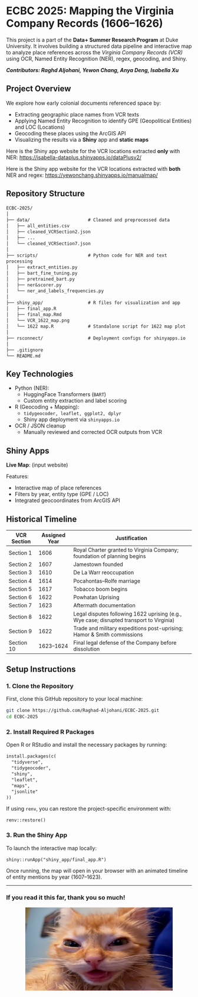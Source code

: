 # ECBC 2025: Mapping the Virginia Company Records (1606–1626)

This project is a part of the **Data+ Summer Research Program** at Duke University. It involves building a structured data pipeline and interactive map to analyze place references across the *Virginia Company Records (VCR)* using OCR, Named Entity Recognition (NER), regex,  geocoding, and Shiny. 


***Contributors: Raghd Aljohani, Yewon Chang, Anya Deng, Isabella Xu***


## Project Overview

We explore how early colonial documents referenced space by:
- Extracting geographic place names from VCR texts
- Applying Named Entity Recognition to identify GPE (Geopolitical Entities) and LOC (Locations)
- Geocoding these places using the ArcGIS API
- Visualizing the results via a **Shiny** app and **static maps**

Here is the Shiny app website for the VCR locations extracted **only** with NER: 
https://isabella-dataplus.shinyapps.io/dataPlusv2/

Here is the Shiny app website for the VCR locations extracted with **both** NER and regex: 
https://yewonchang.shinyapps.io/manualmap/ 


## Repository Structure

```text
ECBC-2025/
│
├── data/                      # Cleaned and preprocessed data
│   ├── all_entities.csv
│   ├── cleaned_VCRSection2.json
│   ├── ...
│   └── cleaned_VCRSection7.json
│
├── scripts/                   # Python code for NER and text processing
│   ├── extract_entities.py
│   ├── bart_fine_tuning.py
│   ├── pretrained_bart.py
│   ├── ner&scorer.py
│   └── ner_and_labels_frequencies.py
│
├── shiny_app/                 # R files for visualization and app
│   ├── final_app.R
│   ├── final_map.Rmd
│   └── VCR_1622_map.png
│   └── 1622 map.R             # Standalone script for 1622 map plot
│
├── rsconnect/                 # Deployment configs for shinyapps.io
│
├── .gitignore
└── README.md
```

## Key Technologies

- Python (NER): 
    - HuggingFace Transformers (```BART```)
    - Custom entity extraction and label scoring
- R (Geocoding + Mapping):
    - ```tidygeocoder, leaflet, ggplot2, dplyr```
    - Shiny app deployment via ```shinyapps.io```
- OCR / JSON cleanup
    - Manually reviewed and corrected OCR outputs from VCR


## Shiny Apps

**Live Map**: (input website)

Features: 
- Interactive map of place references
- Filters by year, entity type (GPE / LOC)
- Integrated geocoordinates from ArcGIS API


## Historical Timeline


| VCR Section | Assigned Year | Justification                                                                            |
| ----------- | ------------- | ---------------------------------------------------------------------------------------- |
| Section 1   | 1606          | Royal Charter granted to Virginia Company; foundation of planning begins                 |
| Section 2   | 1607          | Jamestown founded                                                                        |
| Section 3   | 1610          | De La Warr reoccupation                                                                  |
| Section 4   | 1614          | Pocahontas–Rolfe marriage                                                                |
| Section 5   | 1617          | Tobacco boom begins                                                                      |
| Section 6   | 1622          | Powhatan Uprising                                                                        |
| Section 7   | 1623          | Aftermath documentation                                                                  |
| Section 8   | 1622          | Legal disputes following 1622 uprising (e.g., Wye case; disrupted transport to Virginia) |
| Section 9   | 1622          | Trade and military expeditions post-uprising; Hamor & Smith commissions                  |
| Section 10  | 1623–1624     | Final legal defense of the Company before dissolution                                    |





## Setup Instructions

### 1. Clone the Repository

First, clone this GitHub repository to your local machine:

```bash
git clone https://github.com/Raghad-Aljohani/ECBC-2025.git
cd ECBC-2025
```

### 2. Install Required R Packages

Open R or RStudio and install the necessary packages by running:

```
install.packages(c(
  "tidyverse", 
  "tidygeocoder", 
  "shiny", 
  "leaflet", 
  "maps",
  "jsonlite"
))
```  

If using ```renv```, you can restore the project-specific environment with: 
```
renv::restore()
```

### 3. Run the Shiny App

To launch the interactive map locally:

```
shiny::runApp("shiny_app/final_app.R")
```

Once running, the map will open in your browser with an animated timeline of entity mentions by year (1607–1623). 


---

### If you read it this far, thank you so much! 

<p align="center">
  <img src="assets/cute_cat.jpg" alt="Cat" width="400"/>
</p>




